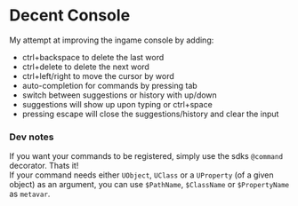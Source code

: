 # Decent Console
My attempt at improving the ingame console by adding:

- ctrl+backspace to delete the last word
- ctrl+delete to delete the next word
- ctrl+left/right to move the cursor by word
- auto-completion for commands by pressing tab
- switch between suggestions or history with up/down
- suggestions will show up upon typing or ctrl+space
- pressing escape will close the suggestions/history and clear the input

### Dev notes
If you want your commands to be registered, simply use the sdks ``@command`` decorator. Thats it!  
If your command needs either ``UObject``, ``UClass`` or a ``UProperty`` (of a given object) as an argument, you can use ``$PathName``, ``$ClassName`` or ``$PropertyName`` as ``metavar``.
